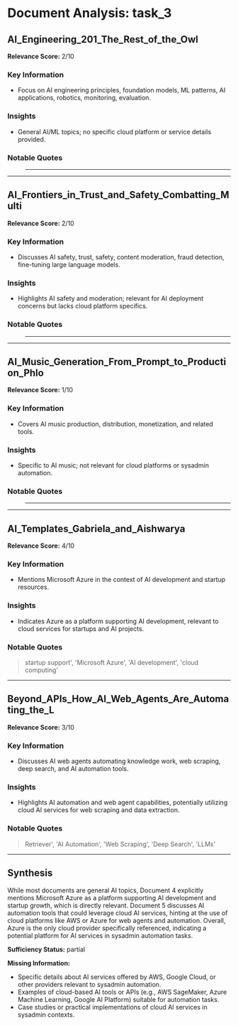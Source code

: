 # Document Analysis: task_3

## AI_Engineering_201_The_Rest_of_the_Owl
**Relevance Score:** 2/10

### Key Information
- Focus on AI engineering principles, foundation models, ML patterns, AI applications, robotics, monitoring, evaluation.

### Insights
- General AI/ML topics; no specific cloud platform or service details provided.

### Notable Quotes
> ---

---

## AI_Frontiers_in_Trust_and_Safety_Combatting_Multi
**Relevance Score:** 2/10

### Key Information
- Discusses AI safety, trust, safety, content moderation, fraud detection, fine-tuning large language models.

### Insights
- Highlights AI safety and moderation; relevant for AI deployment concerns but lacks cloud platform specifics.

### Notable Quotes
> ---

---

## AI_Music_Generation_From_Prompt_to_Production_Phlo
**Relevance Score:** 1/10

### Key Information
- Covers AI music production, distribution, monetization, and related tools.

### Insights
- Specific to AI music; not relevant for cloud platforms or sysadmin automation.

### Notable Quotes
> ---

---

## AI_Templates_Gabriela_and_Aishwarya
**Relevance Score:** 4/10

### Key Information
- Mentions Microsoft Azure in the context of AI development and startup resources.

### Insights
- Indicates Azure as a platform supporting AI development, relevant to cloud services for startups and AI projects.

### Notable Quotes
> startup support', 'Microsoft Azure', 'AI development', 'cloud computing'

---

## Beyond_APIs_How_AI_Web_Agents_Are_Automating_the_L
**Relevance Score:** 3/10

### Key Information
- Discusses AI web agents automating knowledge work, web scraping, deep search, and AI automation tools.

### Insights
- Highlights AI automation and web agent capabilities, potentially utilizing cloud AI services for web scraping and data extraction.

### Notable Quotes
> Retriever', 'AI Automation', 'Web Scraping', 'Deep Search', 'LLMs'

---

## Synthesis
While most documents are general AI topics, Document 4 explicitly mentions Microsoft Azure as a platform supporting AI development and startup growth, which is directly relevant. Document 5 discusses AI automation tools that could leverage cloud AI services, hinting at the use of cloud platforms like AWS or Azure for web agents and automation. Overall, Azure is the only cloud provider specifically referenced, indicating a potential platform for AI services in sysadmin automation tasks.

**Sufficiency Status:** partial

**Missing Information:**
- Specific details about AI services offered by AWS, Google Cloud, or other providers relevant to sysadmin automation.
- Examples of cloud-based AI tools or APIs (e.g., AWS SageMaker, Azure Machine Learning, Google AI Platform) suitable for automation tasks.
- Case studies or practical implementations of cloud AI services in sysadmin contexts.